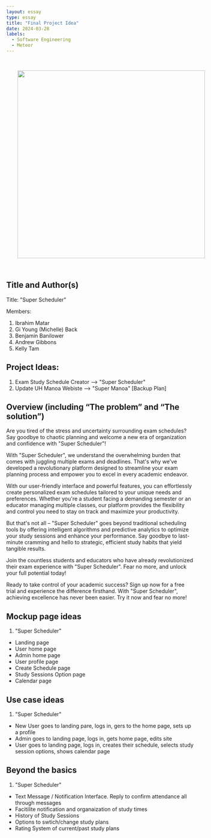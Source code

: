 ```yaml
---
layout: essay
type: essay
title: "Final Project Idea"
date: 2024-03-28
labels:
  - Software Engineering
  - Meteor
---
```


<div align="center">
<img src='https://sirenum.com/wp-content/uploads/2017/11/super-scheduler-infographic.png' width='500' HSPACE='30' VSPACE='30'> 
</div>

## Title and Author(s)
Title: "Super Scheduler"

Members: 
1. Ibrahim Matar
2. Gi Young (Michelle) Back
3. Benjamin Banilower
4. Andrew Gibbons
5. Kelly Tam

## Project Ideas:
1. Exam Study Schedule Creator --> "Super Scheduler"
2. Update UH Manoa Webiste --> "Super Manoa" [Backup Plan]
   
## Overview (including “The problem” and “The solution”)
Are you tired of the stress and uncertainty surrounding exam schedules? Say goodbye to chaotic planning and welcome a new era of organization and confidence with "Super Scheduler"!

With "Super Scheduler", we understand the overwhelming burden that comes with juggling multiple exams and deadlines. That's why we've developed a revolutionary platform designed to streamline your exam planning process and empower you to excel in every academic endeavor.

With our user-friendly interface and powerful features, you can effortlessly create personalized exam schedules tailored to your unique needs and preferences. Whether you're a student facing a demanding semester or an educator managing multiple classes, our platform provides the flexibility and control you need to stay on track and maximize your productivity.

But that's not all – "Super Scheduler" goes beyond traditional scheduling tools by offering intelligent algorithms and predictive analytics to optimize your study sessions and enhance your performance. Say goodbye to last-minute cramming and hello to strategic, efficient study habits that yield tangible results.

Join the countless students and educators who have already revolutionized their exam experience with "Super Scheduler". Fear no more, and unlock your full potential today!

Ready to take control of your academic success? Sign up now for a free trial and experience the difference firsthand. With "Super Scheduler", achieving excellence has never been easier. Try it now and fear no more!

## Mockup page ideas
1. "Super Scheduler"
- Landing page
- User home page
- Admin home page
- User profile page
- Create Schedule page
- Study Sessions Option page
- Calendar page

## Use case ideas
1. "Super Scheduler"
- New User goes to landing pare, logs in, gers to the home page, sets up a profile
- Admin goes to landing page, logs in, gets home page, edits site
- User goes to landing page, logs in, creates their schedule, selects study session options, shows calendar page

## Beyond the basics
1. "Super Scheduler"
- Text Message / Notification Interface. Reply to confirm attendance all through messages
- Facitilite notification and organaization of study times
- History of Study Sessions
- Options to swtich/change study plans
- Rating System of current/past study plans
